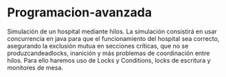 # Programacion-avanzada
Simulación de un hospital mediante hilos. La simulación consistirá en usar concurrencia en java para que el funcionamiento del hospital
sea correcto, asegurando la exclusión mutua en secciones críticas, que no se produzcandeadlocks, inanición y más problemas de coordinación entre hilos.
Para ello haremos uso de Locks y Conditions, locks de escritura y monitores de mesa.

